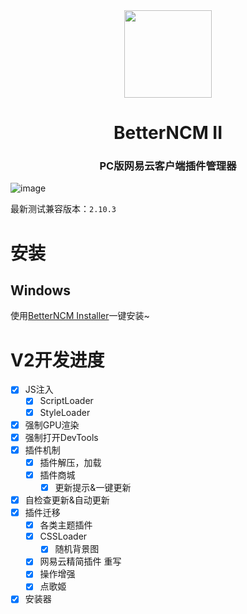 <div align="center"><image width="140em" src="https://user-images.githubusercontent.com/66859419/183120498-1dede5b4-0666-4891-b95f-c3a812b3f12f.png" /></div>
<h1 align="center">BetterNCM II</h1>
<h3 align="center">PC版网易云客户端插件管理器</h3>

![image](https://user-images.githubusercontent.com/66859419/186859984-ac64b338-d649-410f-a156-8f7d676bc7a9.png)


最新测试兼容版本：`2.10.3`

# 安装
## Windows
使用[BetterNCM Installer](https://github.com/MicroCBer/BetterNCM-Installer)一键安装~

# V2开发进度
- [x] JS注入
  - [x] ScriptLoader
  - [x] StyleLoader
- [x] 强制GPU渲染
- [x] 强制打开DevTools
- [x] 插件机制
  - [x] 插件解压，加载
  - [x] 插件商城
    - [x] 更新提示&一键更新
- [x] 自检查更新&自动更新
- [x] 插件迁移
  - [x] 各类主题插件
  - [x] CSSLoader
    - [x] 随机背景图 
  - [x] 网易云精简插件 重写
  - [x] 操作增强
  - [x] 点歌姬
- [x] 安装器

